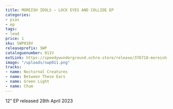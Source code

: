 ```yaml
---
title: MOREISH IDOLS – LOCK EYES AND COLLIDE EP
categories:
- pias
- ep
tags:
- lead
price: 1
sku: SWP010V
releaseprefix: SWP
cataloguenumber: 011V
extLink: https://speedywunderground.ochre.store/release/376718-moreish-idols-lock-eyes-and-collide
image: "/uploads/swp011.png"
tracks:
- name: Nocturnal Creatures
- name: Between These Ears
- name: Green Light
- name: Chum
---
```


12” EP released 28th April 2023